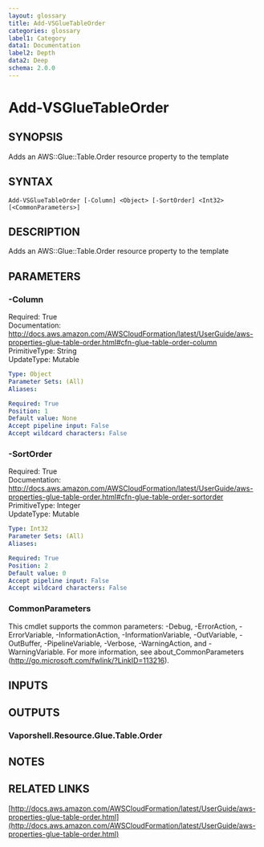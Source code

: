 ```yaml
---
layout: glossary
title: Add-VSGlueTableOrder
categories: glossary
label1: Category
data1: Documentation
label2: Depth
data2: Deep
schema: 2.0.0
---
```


# Add-VSGlueTableOrder

## SYNOPSIS
Adds an AWS::Glue::Table.Order resource property to the template

## SYNTAX

```
Add-VSGlueTableOrder [-Column] <Object> [-SortOrder] <Int32> [<CommonParameters>]
```

## DESCRIPTION
Adds an AWS::Glue::Table.Order resource property to the template

## PARAMETERS

### -Column
Required: True    
Documentation: http://docs.aws.amazon.com/AWSCloudFormation/latest/UserGuide/aws-properties-glue-table-order.html#cfn-glue-table-order-column    
PrimitiveType: String    
UpdateType: Mutable

```yaml
Type: Object
Parameter Sets: (All)
Aliases:

Required: True
Position: 1
Default value: None
Accept pipeline input: False
Accept wildcard characters: False
```

### -SortOrder
Required: True    
Documentation: http://docs.aws.amazon.com/AWSCloudFormation/latest/UserGuide/aws-properties-glue-table-order.html#cfn-glue-table-order-sortorder    
PrimitiveType: Integer    
UpdateType: Mutable

```yaml
Type: Int32
Parameter Sets: (All)
Aliases:

Required: True
Position: 2
Default value: 0
Accept pipeline input: False
Accept wildcard characters: False
```

### CommonParameters
This cmdlet supports the common parameters: -Debug, -ErrorAction, -ErrorVariable, -InformationAction, -InformationVariable, -OutVariable, -OutBuffer, -PipelineVariable, -Verbose, -WarningAction, and -WarningVariable.
For more information, see about_CommonParameters (http://go.microsoft.com/fwlink/?LinkID=113216).

## INPUTS

## OUTPUTS

### Vaporshell.Resource.Glue.Table.Order

## NOTES

## RELATED LINKS

[http://docs.aws.amazon.com/AWSCloudFormation/latest/UserGuide/aws-properties-glue-table-order.html](http://docs.aws.amazon.com/AWSCloudFormation/latest/UserGuide/aws-properties-glue-table-order.html)

